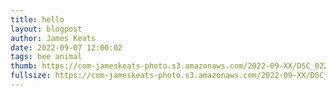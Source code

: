 ```yaml
---
title: hello
layout: blogpost
author: James Keats
date: 2022-09-07 12:00:02
tags: bee animal
thumb: https://com-jameskeats-photo.s3.amazonaws.com/2022-09-XX/DSC_0228_thumb.jpg
fullsize: https://com-jameskeats-photo.s3.amazonaws.com/2022-09-XX/DSC_0228.jpg
---
```

